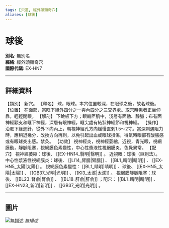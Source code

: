 ```yaml
---
tags: [穴道, 經外頭頸奇穴]
aliases: [球後]
---
```


# 球後

**別名**: 無別名  
**經絡**: 經外頭頸奇穴  
**國際代碼**: EX-HN7  

---

## 詳細資料
【類別】
新穴。
【釋名】
球，眼球。本穴位置較深，在眼球之後，故名球後。
【位置】
在面部，當眶下緣外四分之一與內四分之三交界處。取穴時患者正坐仰靠，輕輕閉眼。
【解剖】
下瞼板下方；眼輪匝肌中，淺層有面動、靜脈；布有面神經顴支和眶下神經，深層有眼神經，眶尖處有結狀神經節和視神經。
【操作】
沿眶下緣進針，從外下向內上，朝視神經孔方向緩慢直刺1.5～2寸。當深刺遇阻力時，應稍退幾分，改換方向再刺，以免引起出血或眼球損傷，得氣時眼部有酸脹感或有眼球突出感。禁灸。
【功效】
視神經炎，視神經萎縮，近視，青光眼，視網膜動，靜脈阻塞，視網膜色素變性，中心性漿液性視網膜炎，色覺異常。
【配穴】
視神經萎縮：球後、 [[EX-HN14_翳明|翳明]] 。
近視眼：球後（巨刺法）。
中心性漿液性視網膜炎：球後、 [[LI14_臂臑|臂臑]] 、 [[BL1_睛明|睛明]] 、 [[EX-HN5_太陽|太陽]] 。
視網膜色素變性： [[BL1_睛明|睛明]] 、球後、 [[EX-HN5_太陽|太陽]] 、 [[GB37_光明|光明]] 、 [[KI3_太溪|太溪]] 。
視網膜靜脈阻塞：球後、 [[BL23_腎俞|腎俞]] 、 [[BL18_肝俞|肝俞]] ；配穴： [[BL1_睛明|睛明]] 、 [[EX-HN23_新明|新明]] 、 [[GB37_光明|光明]] 。

---

## 圖片
![無描述](https://yibian.hopto.org/pic/shu16/418.gif)
_無描述_

